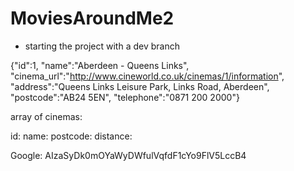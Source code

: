 # MoviesAroundMe2

- starting the project with a dev branch


{"id":1,
 "name":"Aberdeen - Queens Links",
 "cinema_url":"http://www.cineworld.co.uk/cinemas/1/information",
 "address":"Queens Links Leisure Park, Links Road, Aberdeen",
 "postcode":"AB24 5EN",
 "telephone":"0871 200 2000"}

array of cinemas: 

id: 
name: 
postcode: 
distance: 


Google: AIzaSyDk0mOYaWyDWfulVqfdF1cYo9FlV5LccB4

